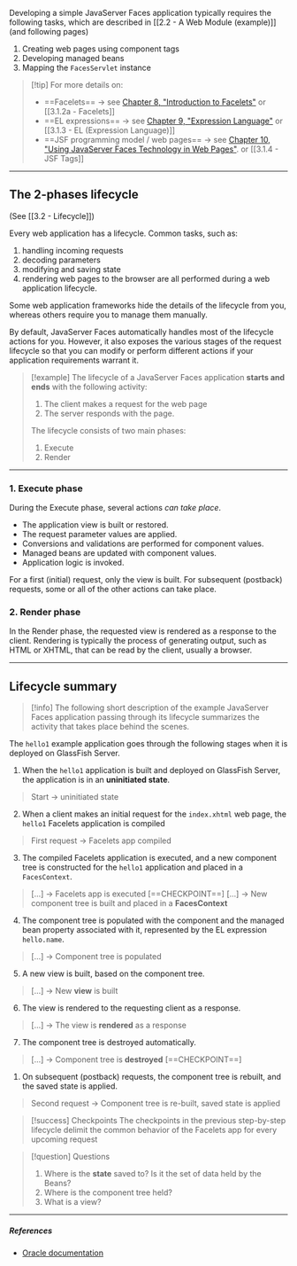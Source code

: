 Developing a simple JavaServer Faces application typically requires the following tasks, which are described in [[2.2 - A Web Module (example)]] (and following pages)
1. Creating web pages using component tags
2. Developing managed beans
3. Mapping the `FacesServlet` instance

> [!tip] For more details on:
>- ==Facelets== -> see [Chapter 8, "Introduction to Facelets"](https://docs.oracle.com/javaee/7/tutorial/jsf-facelets.htm#GIEPX)
>  or [[3.1.2a - Facelets]]
>- ==EL expressions== -> see [Chapter 9, "Expression Language"](https://docs.oracle.com/javaee/7/tutorial/jsf-el.htm#GJDDD)
>  or [[3.1.3 - EL (Expression Language)]]
>- ==JSF programming model / web pages== -> see [Chapter 10, "Using JavaServer Faces Technology in Web Pages"](https://docs.oracle.com/javaee/7/tutorial/jsf-page.htm#BNAQZ).
>  or [[3.1.4 - JSF Tags]]

---
## The 2-phases lifecycle
(See [[3.2 - Lifecycle]])

Every web application has a lifecycle.
Common tasks, such as:
1. handling incoming requests
2. decoding parameters
3. modifying and saving state
4. rendering web pages to the browser
are all performed during a web application lifecycle.

Some web application frameworks hide the details of the lifecycle from you, whereas others require you to manage them manually.

By default, JavaServer Faces automatically handles most of the lifecycle actions for you. However, it also exposes the various stages of the request lifecycle so that you can modify or perform different actions if your application requirements warrant it.

> [!example]
The lifecycle of a JavaServer Faces application **starts and ends** with the following activity:
>1. The client makes a request for the web page
>2. The server responds with the page.
> 
>The lifecycle consists of two main phases:
>
>1. Execute
>2. Render

---
### 1. Execute phase

During the Execute phase, several actions *can take place*.
- The application view is built or restored.
- The request parameter values are applied.
- Conversions and validations are performed for component values.
- Managed beans are updated with component values.
- Application logic is invoked.

For a first (initial) request, only the view is built. For subsequent (postback) requests, some or all of the other actions can take place.

### 2. Render phase

In the Render phase, the requested view is rendered as a response to the client. Rendering is typically the process of generating output, such as HTML or XHTML, that can be read by the client, usually a browser.

---
## Lifecycle summary

> [!info] The following short description of the example JavaServer Faces application passing through its lifecycle summarizes the activity that takes place behind the scenes.

The `hello1` example application goes through the following stages when it is deployed on GlassFish Server.

1. When the `hello1` application is built and deployed on GlassFish Server, the application is in an **uninitiated state**.
> Start -> uninitiated state
2. When a client makes an initial request for the `index.xhtml` web page, the `hello1` Facelets application is compiled
> First request -> Facelets app compiled
3. The compiled Facelets application is executed, and a new component tree is constructed for the `hello1` application and placed in a `FacesContext`.
> \[...\] -> Facelets app is executed
> \[==CHECKPOINT==\]
> \[...\] -> New component tree is built and placed in a **FacesContext**
4. The component tree is populated with the component and the managed bean property associated with it, represented by the EL expression `hello.name`.
> \[...\] -> Component tree is populated
5. A new view is built, based on the component tree.
> \[...\] -> New **view** is built
6. The view is rendered to the requesting client as a response.
> \[...\] -> The view is **rendered** as a response
7. The component tree is destroyed automatically.
> \[...\] -> Component tree is **destroyed**
> \[==CHECKPOINT==\]
1. On subsequent (postback) requests, the component tree is rebuilt, and the saved state is applied.
> Second request -> Component tree is re-built, saved state is applied

> [!success] Checkpoints
> The checkpoints in the previous step-by-step lifecycle delimit the common behavior of the Facelets app  for every upcoming request

> [!question] Questions
> 1. Where is the **state** saved to? Is it the set of data held by the Beans?
> 2. Where is the component tree held?
> 3. What is a view?

---
##### ***References***
- [Oracle documentation](https://docs.oracle.com/javaee/7/tutorial/jsf-intro003.htm)


